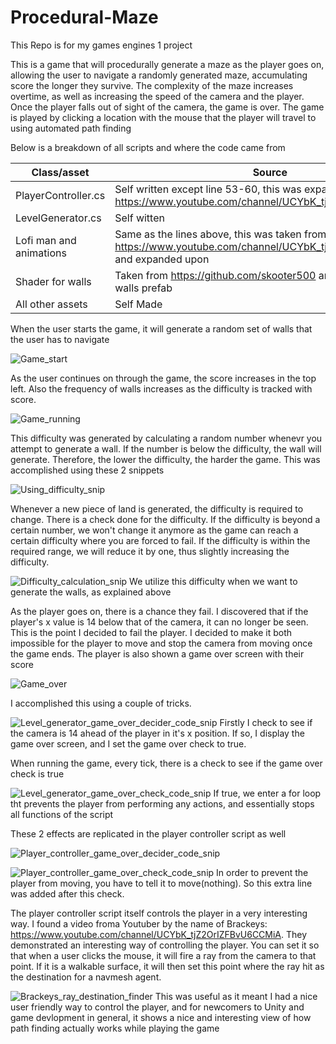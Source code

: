 # Procedural-Maze
This Repo is for my games engines 1 project

This is a game that will procedurally generate a maze as the player goes on, allowing the user to navigate a randomly generated maze, accumulating score the longer they survive. The complexity of the maze increases overtime, as well as increasing the speed of the camera and the player. Once the player falls out of sight of the camera, the game is over. The game is played by clicking a location with the mouse that the player will travel to using automated path finding


Below is a breakdown of all scripts and where the code came from

| Class/asset | Source |
|-----------|-----------|
| PlayerController.cs | Self written except line 53-60, this was expanded upon from https://www.youtube.com/channel/UCYbK_tjZ2OrIZFBvU6CCMiA |
| LevelGenerator.cs | Self witten |
| Lofi man and animations | Same as the lines above, this was taken from https://www.youtube.com/channel/UCYbK_tjZ2OrIZFBvU6CCMiA and expanded upon |
| Shader for walls | Taken from https://github.com/skooter500 and applied to the walls prefab|
| All other assets | Self Made |


When the user starts the game, it will generate a random set of walls that the user has to navigate

![Game_start](https://user-images.githubusercontent.com/43176942/145604185-56fa8e3a-48a4-4abe-9a85-a4dfd533cf79.PNG)


As the user continues on through the game, the score increases in the top left. Also the frequency of walls increases as the difficulty is tracked with score. 

![Game_running](https://user-images.githubusercontent.com/43176942/145605181-54f8d79e-734a-4cfd-bbd4-97e7a1a5b5b3.PNG)


This difficulty was generated by calculating a random number whenevr you attempt to generate a wall. If the number is below the difficulty, the wall will generate. Therefore, the lower the difficulty, the harder the game. This was accomplished using these 2 snippets

![Using_difficulty_snip](https://user-images.githubusercontent.com/43176942/145605152-badc20bb-81b2-4f8c-b815-962960706eb3.PNG)


Whenever a new piece of land is generated, the difficulty is required to change. There is a check done for the difficulty. If the difficulty is beyond a certain number, we won't change it anymore as the game can reach a certain difficulty where you are forced to fail. If the difficulty is within the required range, we will reduce it by one, thus slightly increasing the difficulty.

![Difficulty_calculation_snip](https://user-images.githubusercontent.com/43176942/145605167-2c378c1b-3135-4e17-800b-5d0903d569dc.PNG)
We utilize this difficulty when we want to generate the walls, as explained above

As the player goes on, there is a chance they fail. I discovered that if the player's x value is 14 below that of the camera, it can no longer be seen. This is the point I decided to fail the player. I decided to make it both impossible for the player to move and stop the camera from moving once the game ends. The player is also shown a game over screen with their score

![Game_over](https://user-images.githubusercontent.com/43176942/145606128-77b699b0-4667-4959-8beb-e1e690c622c4.PNG)

I accomplished this using a couple of tricks.

![Level_generator_game_over_decider_code_snip](https://user-images.githubusercontent.com/43176942/145606307-5b3d0964-3d56-4c84-866d-6107fbf1fe2c.PNG)
Firstly I check to see if the camera is 14 ahead of the player in it's x position. If so, I display the game over screen, and I set the game over check to true. 


When running the game, every tick, there is a check to see if the game over check is true

![Level_generator_game_over_check_code_snip](https://user-images.githubusercontent.com/43176942/145606760-4916b0cb-60e0-411f-818d-792cf402e391.PNG)
If true, we enter a for loop tht prevents the player from performing any actions, and essentially stops all functions of the script

These 2 effects are replicated in the player controller script as well

![Player_controller_game_over_decider_code_snip](https://user-images.githubusercontent.com/43176942/145607104-22dc96d4-c820-4c06-8165-b64652aeb0df.PNG)

![Player_controller_game_over_check_code_snip](https://user-images.githubusercontent.com/43176942/145607116-db28ee12-ae11-4666-af66-9bf853f63143.PNG)
In order to prevent the player from moving, you have to tell it to move(nothing). So this extra line was added after this check.


The player controller script itself controls the player in a very interesting way. I found a video froma Youtuber by the name of Brackeys: https://www.youtube.com/channel/UCYbK_tjZ2OrIZFBvU6CCMiA. They demonstrated an interesting way of controlling the player. You can set it so that when a user clicks the mouse, it will fire a ray from the camera to that point. If it is a walkable surface, it will then set this point where the ray hit as the destination for a navmesh agent.

![Brackeys_ray_destination_finder](https://user-images.githubusercontent.com/43176942/145607799-3dd3876a-467e-41d2-bfaf-9aae320698e4.png)
This was useful as it meant I had a nice user friendly way to control the player, and for newcomers to Unity and game devlopment in general, it shows a nice and interesting view of how path finding actually works while playing the game




